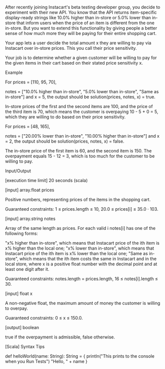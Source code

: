 After recently joining Instacart's beta testing developer group, you decide to experiment with their new API. You know that the API returns item-specific display-ready strings like 10.0% higher than in-store or 5.0% lower than in-store that inform users when the price of an item is different from the one in-store. But you want to extend this functionality by giving people a better sense of how much more they will be paying for their entire shopping cart.

Your app lets a user decide the total amount x they are willing to pay via Instacart over in-store prices. This you call their price sensitivity.

Your job is to determine whether a given customer will be willing to pay for the given items in their cart based on their stated price sensitivity x.

Example

For
prices = [110, 95, 70],

notes = ["10.0% higher than in-store", 
         "5.0% lower than in-store", 
         "Same as in-store"]
and x = 5, the output should be
solution(prices, notes, x) = true.

In-store prices of the first and the second items are 100, and the price of the third item is 70, which means the customer is overpaying 10 - 5 + 0 = 5, which they are willing to do based on their price sensitivity.

For
prices = [48, 165],

notes = ["20.00% lower than in-store", 
         "10.00% higher than in-store"]
and x = 2, the output should be
solution(prices, notes, x) = false.

The in-store price of the first item is 60, and the second item is 150. The overpayment equals 15 - 12 = 3, which is too much for the customer to be willing to pay.

Input/Output

[execution time limit] 20 seconds (scala)

[input] array.float prices

Positive numbers, representing prices of the items in the shopping cart.

Guaranteed constraints:
1 ≤ prices.length ≤ 10,
20.0 ≤ prices[i] ≤ 35.0 · 103.

[input] array.string notes

Array of the same length as prices. For each valid i notes[i] has one of the following forms:

"x% higher than in-store", which means that Instacart price of the ith item is x% higher than the local one;
"x% lower than in-store", which means that Instacart price of the ith item is x% lower than the local one;
"Same as in-store", which means that the ith item costs the same in Instacart and in the local store,
where x is a positive float number with the decimal point and at least one digit after it.

Guaranteed constraints:
notes.length = prices.length,
16 ≤ notes[i].length ≤ 30.

[input] float x

A non-negative float, the maximum amount of money the customer is willing to overpay.

Guaranteed constraints:
0 ≤ x ≤ 150.0.

[output] boolean

true if the overpayment is admissible, false otherwise.

[Scala] Syntax Tips

def helloWorld(name: String): String = {
    println("This prints to the console when you Run Tests")
    "Hello, " + name
}

